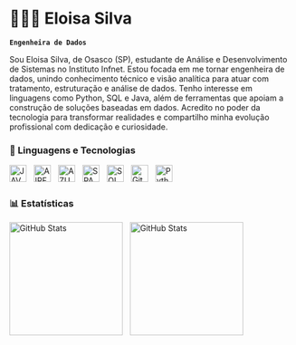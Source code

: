 # 👩🏻‍💻 Eloisa Silva

**`Engenheira de Dados`**

Sou Eloisa Silva, de Osasco (SP), estudante de Análise e Desenvolvimento de Sistemas no Instituto Infnet. Estou focada em me tornar engenheira de dados, unindo conhecimento técnico e visão analítica para atuar com tratamento, estruturação e análise de dados. Tenho interesse em linguagens como Python, SQL e Java, além de ferramentas que apoiam a construção de soluções baseadas em dados. Acredito no poder da tecnologia para transformar realidades e compartilho minha evolução profissional com dedicação e curiosidade.

### 🤖 Linguagens e Tecnologias

<img 
    align="left" 
    alt="JAVA"
    title="JAVA" 
    width="30px" 
    style="padding-right: 10px;" 
    src="https://cdn.jsdelivr.net/gh/devicons/devicon@latest/icons/java/java-original-wordmark.svg" />
       
<img 
    align="left" 
    alt="AIRFLOW" 
    title="AIRFLOW"
    width="30px" 
    style="padding-right: 10px;" 
    src="https://cdn.jsdelivr.net/gh/devicons/devicon@latest/icons/apacheairflow/apacheairflow-original-wordmark.svg" 
/>
<img 
    align="left" 
    alt="AZURE"
    title="AZURE" 
    width="30px" 
    style="padding-right: 10px;" 
    img src="https://cdn.jsdelivr.net/gh/devicons/devicon@latest/icons/azure/azure-original-wordmark.svg" 
/>
<img 
    align="left" 
    alt="SPARK" 
    title="SPARK"
    width="30px" 
    style="padding-right: 10px;" 
    src="https://cdn.jsdelivr.net/gh/devicons/devicon@latest/icons/apachespark/apachespark-original-wordmark.svg" 
/>
<img 
    align="left" 
    alt="SQL" 
    title="SQL"
    width="30px" 
    style="padding-right: 10px;" 
    src="https://cdn.jsdelivr.net/gh/devicons/devicon@latest/icons/azuresqldatabase/azuresqldatabase-original.svg" 
/>
<img 
    align="left" 
    alt="Git" 
    title="Git"
    width="30px" 
    style="padding-right: 10px;" 
    src="https://cdn.jsdelivr.net/gh/devicons/devicon@latest/icons/git/git-original.svg" 
/>
<img 
    align="left" 
    alt="Python" 
    title="Python"
    width="30px" 
    style="padding-right: 10px;" 
    src="https://cdn.jsdelivr.net/gh/devicons/devicon@latest/icons/python/python-original.svg" 
/>

<br/>
<br/>

### 📊 Estatísticas

<p>
  <img 
    align="left" 
    alt="GitHub Stats" 
    height="200" 
    style="padding-right: 10px;" 
    src="https://github-readme-stats.vercel.app/api?username=Larissakich&show_icons=true&theme=tokyonight&include_all_commits=true&locale=pt-br" 
  />

<img 
      align="left" 
      alt="GitHub Stats" 
      height="200" 
      src="https://github-readme-stats.vercel.app/api/top-langs/?username=larissakich&theme=tokyonight&layout=compact&custom_title=Tecnologias&langs_count=9" 
  />

</p>
